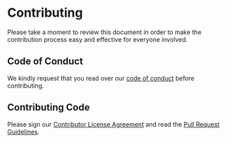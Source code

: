 # Contributing

Please take a moment to review this document in order to make the
contribution process easy and effective for everyone involved.

## Code of Conduct

We kindly request that you read over our [code of conduct][coc]
before contributing.

## Contributing Code

Please sign our [Contributor License Agreement][cla]
and read the [Pull Request Guidelines][pr].

<!-- Link labels -->

[cla]: https://cla.js.foundation/webhintio/webhint.io
[coc]: ./CODE_OF_CONDUCT
[pr]: https://webhint.io/docs/contributor-guide/getting-started/pull-requests/
